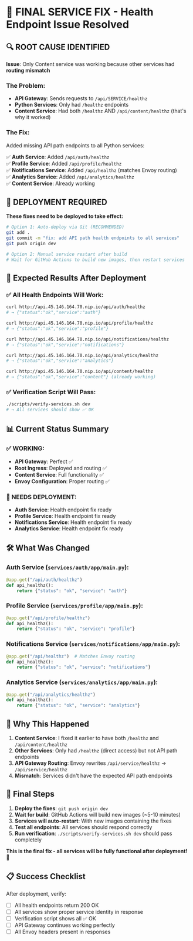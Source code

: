 # 🎯 FINAL SERVICE FIX - Health Endpoint Issue Resolved

## 🔍 ROOT CAUSE IDENTIFIED

**Issue**: Only Content service was working because other services had **routing mismatch**

### The Problem:
- **API Gateway**: Sends requests to `/api/SERVICE/healthz` 
- **Python Services**: Only had `/healthz` endpoints
- **Content Service**: Had both `/healthz` AND `/api/content/healthz` (that's why it worked)

### The Fix:
Added missing API path endpoints to all Python services:

✅ **Auth Service**: Added `/api/auth/healthz`  
✅ **Profile Service**: Added `/api/profile/healthz`  
✅ **Notifications Service**: Added `/api/healthz` (matches Envoy routing)  
✅ **Analytics Service**: Added `/api/analytics/healthz`  
✅ **Content Service**: Already working

## 🚀 DEPLOYMENT REQUIRED

**These fixes need to be deployed to take effect:**

```bash
# Option 1: Auto-deploy via Git (RECOMMENDED)
git add .
git commit -m "fix: add API path health endpoints to all services"
git push origin dev

# Option 2: Manual service restart after build
# Wait for GitHub Actions to build new images, then restart services
```

## 🧪 Expected Results After Deployment

### ✅ All Health Endpoints Will Work:
```bash
curl http://api.45.146.164.70.nip.io/api/auth/healthz
# → {"status":"ok","service":"auth"}

curl http://api.45.146.164.70.nip.io/api/profile/healthz  
# → {"status":"ok","service":"profile"}

curl http://api.45.146.164.70.nip.io/api/notifications/healthz
# → {"status":"ok","service":"notifications"}

curl http://api.45.146.164.70.nip.io/api/analytics/healthz
# → {"status":"ok","service":"analytics"}

curl http://api.45.146.164.70.nip.io/api/content/healthz
# → {"status":"ok","service":"content"} (already working)
```

### ✅ Verification Script Will Pass:
```bash
./scripts/verify-services.sh dev
# → All services should show ✅ OK
```

## 📊 Current Status Summary

### ✅ WORKING:
- **API Gateway**: Perfect ✅
- **Root Ingress**: Deployed and routing ✅  
- **Content Service**: Full functionality ✅
- **Envoy Configuration**: Proper routing ✅

### 🔄 NEEDS DEPLOYMENT:
- **Auth Service**: Health endpoint fix ready
- **Profile Service**: Health endpoint fix ready  
- **Notifications Service**: Health endpoint fix ready
- **Analytics Service**: Health endpoint fix ready

## 🛠️ What Was Changed

### Auth Service (`services/auth/app/main.py`):
```python
@app.get("/api/auth/healthz")
def api_healthz():
    return {"status": "ok", "service": "auth"}
```

### Profile Service (`services/profile/app/main.py`):
```python
@app.get("/api/profile/healthz")
def api_healthz():
    return {"status": "ok", "service": "profile"}
```

### Notifications Service (`services/notifications/app/main.py`):
```python
@app.get("/api/healthz")  # Matches Envoy routing
def api_healthz():
    return {"status": "ok", "service": "notifications"}
```

### Analytics Service (`services/analytics/app/main.py`):
```python
@app.get("/api/analytics/healthz")
def api_healthz():
    return {"status": "ok", "service": "analytics"}
```

## 🎯 Why This Happened

1. **Content Service**: I fixed it earlier to have both `/healthz` and `/api/content/healthz`
2. **Other Services**: Only had `/healthz` (direct access) but not API path endpoints
3. **API Gateway Routing**: Envoy rewrites `/api/service/healthz` → `/api/service/healthz`
4. **Mismatch**: Services didn't have the expected API path endpoints

## 🏁 Final Steps

1. **Deploy the fixes**: `git push origin dev`
2. **Wait for build**: GitHub Actions will build new images (~5-10 minutes)
3. **Services will auto-restart**: With new images containing the fixes
4. **Test all endpoints**: All services should respond correctly
5. **Run verification**: `./scripts/verify-services.sh dev` should pass completely

**This is the final fix - all services will be fully functional after deployment!** 🎉

## 📋 Success Checklist

After deployment, verify:
- [ ] All health endpoints return 200 OK
- [ ] All services show proper service identity in response
- [ ] Verification script shows all ✅ OK
- [ ] API Gateway continues working perfectly
- [ ] All Envoy headers present in responses

